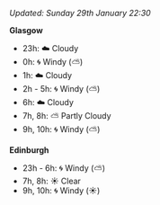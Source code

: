 *Updated: Sunday 29th January 22:30*

**Glasgow**

* 23h: :cloud: Cloudy
* 0h: :cyclone: Windy (:partly_sunny:)
* 1h: :cloud: Cloudy
* 2h - 5h: :cyclone: Windy (:partly_sunny:)
* 6h: :cloud: Cloudy
* 7h, 8h: :partly_sunny: Partly Cloudy
* 9h, 10h: :cyclone: Windy (:partly_sunny:)

**Edinburgh**

* 23h - 6h: :cyclone: Windy (:partly_sunny:)
* 7h, 8h: :sunny: Clear
* 9h, 10h: :cyclone: Windy (:sunny:)
